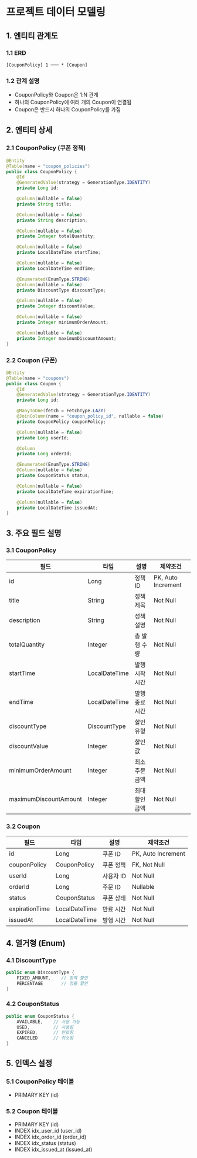# 프로젝트 데이터 모델링

## 1. 엔티티 관계도

### 1.1 ERD
```
[CouponPolicy] 1 ─── * [Coupon]
```

### 1.2 관계 설명
- CouponPolicy와 Coupon은 1:N 관계
- 하나의 CouponPolicy에 여러 개의 Coupon이 연결됨
- Coupon은 반드시 하나의 CouponPolicy를 가짐

## 2. 엔티티 상세

### 2.1 CouponPolicy (쿠폰 정책)
```java
@Entity
@Table(name = "coupon_policies")
public class CouponPolicy {
    @Id
    @GeneratedValue(strategy = GenerationType.IDENTITY)
    private Long id;

    @Column(nullable = false)
    private String title;

    @Column(nullable = false)
    private String description;

    @Column(nullable = false)
    private Integer totalQuantity;

    @Column(nullable = false)
    private LocalDateTime startTime;

    @Column(nullable = false)
    private LocalDateTime endTime;

    @Enumerated(EnumType.STRING)
    @Column(nullable = false)
    private DiscountType discountType;

    @Column(nullable = false)
    private Integer discountValue;

    @Column(nullable = false)
    private Integer minimumOrderAmount;

    @Column(nullable = false)
    private Integer maximumDiscountAmount;
}
```

### 2.2 Coupon (쿠폰)
```java
@Entity
@Table(name = "coupons")
public class Coupon {
    @Id
    @GeneratedValue(strategy = GenerationType.IDENTITY)
    private Long id;

    @ManyToOne(fetch = FetchType.LAZY)
    @JoinColumn(name = "coupon_policy_id", nullable = false)
    private CouponPolicy couponPolicy;

    @Column(nullable = false)
    private Long userId;

    @Column
    private Long orderId;

    @Enumerated(EnumType.STRING)
    @Column(nullable = false)
    private CouponStatus status;

    @Column(nullable = false)
    private LocalDateTime expirationTime;

    @Column(nullable = false)
    private LocalDateTime issuedAt;
}
```

## 3. 주요 필드 설명

### 3.1 CouponPolicy
| 필드 | 타입 | 설명 | 제약조건 |
|------|------|------|----------|
| id | Long | 정책 ID | PK, Auto Increment |
| title | String | 정책 제목 | Not Null |
| description | String | 정책 설명 | Not Null |
| totalQuantity | Integer | 총 발행 수량 | Not Null |
| startTime | LocalDateTime | 발행 시작 시간 | Not Null |
| endTime | LocalDateTime | 발행 종료 시간 | Not Null |
| discountType | DiscountType | 할인 유형 | Not Null |
| discountValue | Integer | 할인 값 | Not Null |
| minimumOrderAmount | Integer | 최소 주문 금액 | Not Null |
| maximumDiscountAmount | Integer | 최대 할인 금액 | Not Null |

### 3.2 Coupon
| 필드 | 타입 | 설명 | 제약조건 |
|------|------|------|----------|
| id | Long | 쿠폰 ID | PK, Auto Increment |
| couponPolicy | CouponPolicy | 쿠폰 정책 | FK, Not Null |
| userId | Long | 사용자 ID | Not Null |
| orderId | Long | 주문 ID | Nullable |
| status | CouponStatus | 쿠폰 상태 | Not Null |
| expirationTime | LocalDateTime | 만료 시간 | Not Null |
| issuedAt | LocalDateTime | 발행 시간 | Not Null |

## 4. 열거형 (Enum)

### 4.1 DiscountType
```java
public enum DiscountType {
    FIXED_AMOUNT,    // 정액 할인
    PERCENTAGE       // 정률 할인
}
```

### 4.2 CouponStatus
```java
public enum CouponStatus {
    AVAILABLE,    // 사용 가능
    USED,         // 사용됨
    EXPIRED,      // 만료됨
    CANCELED      // 취소됨
}
```

## 5. 인덱스 설정

### 5.1 CouponPolicy 테이블
- PRIMARY KEY (id)

### 5.2 Coupon 테이블
- PRIMARY KEY (id)
- INDEX idx_user_id (user_id)
- INDEX idx_order_id (order_id)
- INDEX idx_status (status)
- INDEX idx_issued_at (issued_at)